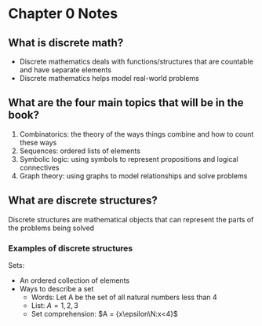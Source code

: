 # Chapter 0 Notes
## What is discrete math?
- Discrete mathematics deals with functions/structures that are countable and have separate elements
- Discrete mathematics helps model real-world problems
## What are the four main topics that will be in the book?
1. Combinatorics: the theory of the ways things combine and how to count these ways
1. Sequences: ordered lists of elements
1. Symbolic logic: using symbols to represent propositions and logical connectives
1. Graph theory: using graphs to model relationships and solve problems
## What are discrete structures?
Discrete structures are mathematical objects that can represent the parts of the problems being solved
### Examples of discrete structures
Sets:
- An ordered collection of elements
- Ways to describe a set
  - Words: Let A be the set of all natural numbers less than 4
  - List: $A = {1, 2, 3}$
  - Set comprehension: $A = {x\epsilon\N:x<4}$
